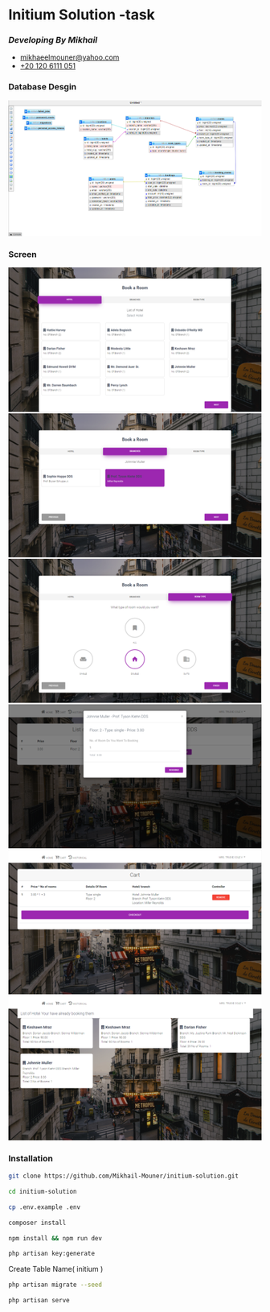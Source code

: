 #  Initium Solution -task

### _Developing By Mikhail_

- [mikhaeelmouner@yahoo.com](mailto:mikhaeelmouner@yahoo.com)
- [+20 120 6111 051](tel:+201206111051)

### Database Desgin
![Database Desgin](https://github.com/Mikhail-Mouner/initium/blob/master/Database.PNG?raw=true)

### Screen
![Screen 1](https://github.com/Mikhail-Mouner/initium-solution/blob/master/screen/1.PNG?raw=true)
![Screen 2](https://github.com/Mikhail-Mouner/initium-solution/blob/master/screen/2.PNG?raw=true)
![Screen 3](https://github.com/Mikhail-Mouner/initium-solution/blob/master/screen/3.PNG?raw=true)
![Screen 4](https://github.com/Mikhail-Mouner/initium-solution/blob/master/screen/4.PNG?raw=true)
![Screen 5](https://github.com/Mikhail-Mouner/initium-solution/blob/master/screen/5.PNG?raw=true)
![Screen 6](https://github.com/Mikhail-Mouner/initium-solution/blob/master/screen/6.PNG?raw=true)


### Installation

```sh
git clone https://github.com/Mikhail-Mouner/initium-solution.git
```
```sh
cd initium-solution
```

```sh
cp .env.example .env
```

```sh
composer install
```

```sh
npm install && npm run dev
```

```sh
php artisan key:generate
```

Create Table Name( initium )

```sh
php artisan migrate --seed
```

```sh
php artisan serve
```

